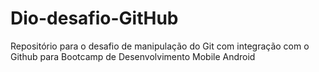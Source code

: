 # Dio-desafio-GitHub
Repositório para o desafio de manipulação do Git com integração com o Github para Bootcamp de Desenvolvimento Mobile Android
